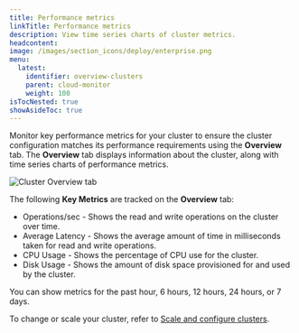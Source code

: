 ```yaml
---
title: Performance metrics
linkTitle: Performance metrics
description: View time series charts of cluster metrics.
headcontent:
image: /images/section_icons/deploy/enterprise.png
menu:
  latest:
    identifier: overview-clusters
    parent: cloud-monitor
    weight: 100
isTocNested: true
showAsideToc: true
---
```


Monitor key performance metrics for your cluster to ensure the cluster configuration matches its performance requirements using the **Overview** tab. The **Overview** tab displays information about the cluster, along with time series charts of performance metrics.

![Cluster Overview tab](/images/yb-cloud/cloud-clusters-overview.png)

The following **Key Metrics** are tracked on the **Overview** tab:

- Operations/sec - Shows the read and write operations on the cluster over time.
- Average Latency - Shows the average amount of time in milliseconds taken for read and write operations.
- CPU Usage - Shows the percentage of CPU use for the cluster.
- Disk Usage - Shows the amount of disk space provisioned for and used by the cluster.

You can show metrics for the past hour, 6 hours, 12 hours, 24 hours, or 7 days.

To change or scale your cluster, refer to [Scale and configure clusters](../configure-clusters/).
